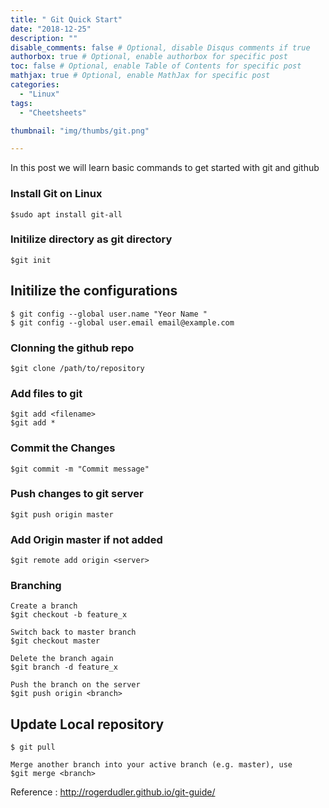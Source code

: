 ```yaml
---
title: " Git Quick Start"
date: "2018-12-25"
description: ""
disable_comments: false # Optional, disable Disqus comments if true
authorbox: true # Optional, enable authorbox for specific post
toc: false # Optional, enable Table of Contents for specific post
mathjax: true # Optional, enable MathJax for specific post
categories:
  - "Linux"
tags:
  - "Cheetsheets"

thumbnail: "img/thumbs/git.png"

---
```

In this post we will learn basic commands to get started with git and github

<!--more-->

### Install Git on Linux
    $sudo apt install git-all

### Initilize directory as git directory
    $git init

## Initilize the configurations
    $ git config --global user.name "Yeor Name "
    $ git config --global user.email email@example.com

### Clonning the github repo
    $git clone /path/to/repository

### Add files to git
    $git add <filename>
    $git add *

### Commit the Changes
    $git commit -m "Commit message"


### Push changes to git server
    $git push origin master

### Add Origin master if not added
    $git remote add origin <server>

### Branching

    Create a branch
    $git checkout -b feature_x

    Switch back to master branch
    $git checkout master

    Delete the branch again
    $git branch -d feature_x

    Push the branch on the server
    $git push origin <branch>

## Update Local repository
    $ git pull

    Merge another branch into your active branch (e.g. master), use
    $git merge <branch>


Reference : http://rogerdudler.github.io/git-guide/

